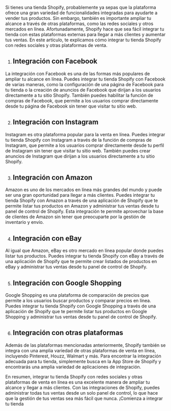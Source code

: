 Si tienes una tienda Shopify, probablemente ya sepas que la plataforma ofrece una gran variedad de funcionalidades integradas para ayudarte a vender tus productos. Sin embargo, también es importante ampliar tu alcance a través de otras plataformas, como las redes sociales y otros mercados en línea. Afortunadamente, Shopify hace que sea fácil integrar tu tienda con estas plataformas externas para llegar a más clientes y aumentar tus ventas. En este artículo, te explicamos cómo integrar tu tienda Shopify con redes sociales y otras plataformas de venta.

1.  ## **Integración con Facebook**
La integración con Facebook es una de las formas más populares de ampliar tu alcance en línea. Puedes integrar tu tienda Shopify con Facebook de varias maneras, como la configuración de una página de Facebook para tu tienda o la creación de anuncios de Facebook que dirijan a los usuarios directamente a tu sitio Shopify. También puedes habilitar la función de compras de Facebook, que permite a los usuarios comprar directamente desde tu página de Facebook sin tener que visitar tu sitio web.

2. ## **Integración con Instagram**
Instagram es otra plataforma popular para la venta en línea. Puedes integrar tu tienda Shopify con Instagram a través de la función de compras de Instagram, que permite a los usuarios comprar directamente desde tu perfil de Instagram sin tener que visitar tu sitio web. También puedes crear anuncios de Instagram que dirijan a los usuarios directamente a tu sitio Shopify.

3. ## **Integración con Amazon**
Amazon es uno de los mercados en línea más grandes del mundo y puede ser una gran oportunidad para llegar a más clientes. Puedes integrar tu tienda Shopify con Amazon a través de una aplicación de Shopify que te permite listar tus productos en Amazon y administrar tus ventas desde tu panel de control de Shopify. Esta integración te permite aprovechar la base de clientes de Amazon sin tener que preocuparte por la gestión de inventario y envío.

4. ## **Integración con eBay**
Al igual que Amazon, eBay es otro mercado en línea popular donde puedes listar tus productos. Puedes integrar tu tienda Shopify con eBay a través de una aplicación de Shopify que te permite crear listados de productos en eBay y administrar tus ventas desde tu panel de control de Shopify.

5. ## **Integración con Google Shopping**
Google Shopping es una plataforma de comparación de precios que permite a los usuarios buscar productos y comparar precios en línea. Puedes integrar tu tienda Shopify con Google Shopping a través de una aplicación de Shopify que te permite listar tus productos en Google Shopping y administrar tus ventas desde tu panel de control de Shopify.

6. ## **Integración con otras plataformas**
Además de las plataformas mencionadas anteriormente, Shopify también se integra con una amplia variedad de otras plataformas de venta en línea, incluyendo Pinterest, Houzz, Walmart y más. Para encontrar la integración adecuada para tu tienda, simplemente busca en la App Store de Shopify y encontrarás una amplia variedad de aplicaciones de integración.

En resumen, integrar tu tienda Shopify con redes sociales y otras plataformas de venta en línea es una excelente manera de ampliar tu alcance y llegar a más clientes. Con las integraciones de Shopify, puedes administrar todas tus ventas desde un solo panel de control, lo que hace que la gestión de tus ventas sea más fácil que nunca. ¡Comienza a integrar tu tienda